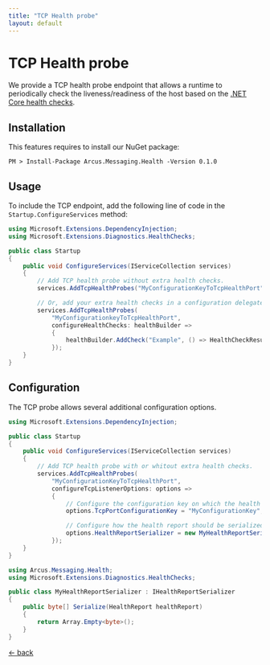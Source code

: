 ```yaml
---
title: "TCP Health probe"
layout: default
---
```


# TCP Health probe

We provide a TCP health probe endpoint that allows a runtime to periodically check the liveness/readiness of the host based on the [.NET Core health checks](https://docs.microsoft.com/en-us/aspnet/core/host-and-deploy/health-checks).

## Installation

This features requires to install our NuGet package:

```shell
PM > Install-Package Arcus.Messaging.Health -Version 0.1.0
```

## Usage

To include the TCP endpoint, add the following line of code in the `Startup.ConfigureServices` method:

```csharp
using Microsoft.Extensions.DependencyInjection;
using Microsoft.Extensions.Diagnostics.HealthChecks;

public class Startup
{
    public void ConfigureServices(IServiceCollection services)
    {
        // Add TCP health probe without extra health checks.
        services.AddTcpHealthProbes("MyConfigurationKeyToTcpHealthPort");

        // Or, add your extra health checks in a configuration delegate.
        services.AddTcpHealthProbes(
            "MyConfigurationkeyToTcpHealthPort",
            configureHealthChecks: healthBuilder => 
            {
                healthBuilder.AddCheck("Example", () => HealthCheckResult.Healthy("Example is OK!"), tags: new[] { "example" })
            });
    }
}
```

## Configuration

The TCP probe allows several additional configuration options.

```csharp
using Microsoft.Extensions.DependencyInjection;

public class Startup
{
    public void ConfigureServices(IServiceCollection services)
    {
        // Add TCP health probe with or whitout extra health checks.
        services.AddTcpHealthProbes(
            "MyConfigurationKeyToTcpHealthPort",
            configureTcpListenerOptions: options =>
            {
                // Configure the configuration key on which the health report is exposed.
                options.TcpPortConfigurationKey = "MyConfigurationKey";

                // Configure how the health report should be serialized.
                options.HealthReportSerializer = new MyHealthReportSerializer();
            });
    }
}

using Arcus.Messaging.Health;
using Microsoft.Extensions.Diagnostics.HealthChecks;

public class MyHealthReportSerializer : IHealthReportSerializer
{
    public byte[] Serialize(HealthReport healthReport)
    {
        return Array.Empty<byte>();
	}
}
```

[&larr; back](/)
